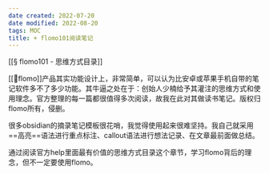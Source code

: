 ```yaml
---
date created: 2022-07-20
date modified: 2022-08-20
tags: MOC
title: + flomo101阅读笔记
---
```


[[§ flomo101 - 思维方式目录]]

[[🤖flomo]]产品其实功能设计上，非常简单，可以认为比安卓或苹果手机自带的笔记软件多不了多少功能。其牛逼之处在于：创始人少楠给予其灌注的思维方式和使用理念。官方整理的每一篇都很值得多次阅读，故我在此对其做读书笔记。版权归flomo所有，侵删。

很多obsidian的摘录笔记模板很花哨，我觉得使用起来很难坚持。我自己就采用==高亮==语法进行重点标注、callout语法进行想法记录、在文章最前面做总结。

通过阅读官方help里面最有价值的思维方式目录这个章节，学习flomo背后的理念，但不一定要使用flomo。
